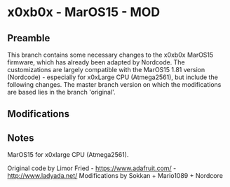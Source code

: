 x0xb0x - MarOS15 - MOD
======================
## Preamble

This branch contains some necessary changes to the x0xb0x MarOS15 firmware, which has already been adapted by Nordcode.
The customizations are largely compatible with the MarOS15 1.81 version (Nordcode) - especially for x0xLarge CPU (Atmega2561), but include the following changes. The master branch version on which the modifications are based lies in the branch 'original'.

## Modifications

## Notes

MarOS15 for x0xlarge CPU (Atmega2561).

Original code by Limor Fried - https://www.adafruit.com/ - http://www.ladyada.net/
Modifications by Sokkan + Mario1089 + Nordcore

